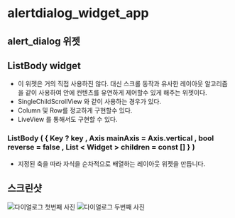 # alertdialog_widget_app

## alert_dialog 위젯


## ListBody widget
- 이 위젯은 거의 직접 사용하진 않다. 대신 스크롤 동작과 유사한 레이아웃 알고리즘을 같이 사용하여 안에 컨텐츠를 유연하게 제어할수 있게 해주는 위젯이다.
- SingleChildScrollView 와 같이 사용하는 경우가 있다.
- Column 및 Row를 정교하게 구현할수 있다.
- LiveView 를 통해서도 구현할 수 있다.

### ListBody ( { Key ? key , Axis mainAxis = Axis.vertical , bool reverse = false , List < Widget > children = const <Widget>[] } )
-  지정된 축을 따라 자식을 순차적으로 배열하는 레이아웃 위젯을 만듭니다.

## 스크린샷
![다이얼로그 첫번째 사진](./assets/screenshot/file1.png)
![다이얼로그 두번째 사진](./assets/screenshot/file2.png)